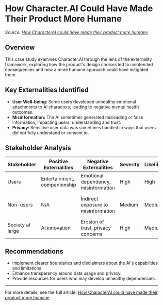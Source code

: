# How Character.AI Could Have Made Their Product More Humane

_Source: [How CharacterAI could have made their product more humane](https://humanetech.substack.com/p/how-characterai-could-have-made-their)_

## Overview

This case study examines Character.AI through the lens of the externality framework, exploring how the product's design choices led to unintended consequences and how a more humane approach could have mitigated them.

## Key Externalities Identified

- **User Well-being:** Some users developed unhealthy emotional attachments to AI characters, leading to negative mental health outcomes.
- **Misinformation:** The AI sometimes generated misleading or false information, impacting users' understanding and trust.
- **Privacy:** Sensitive user data was sometimes handled in ways that users did not fully understand or consent to.

## Stakeholder Analysis

| Stakeholder      | Positive Externalities         | Negative Externalities                | Severity | Likelihood | Mitigation Strategies                |
|------------------|-------------------------------|---------------------------------------|----------|------------|--------------------------------------|
| Users            | Entertainment, companionship  | Emotional dependency, misinformation  | High     | High       | Clearer boundaries, transparency     |
| Non-users        | N/A                           | Indirect exposure to misinformation   | Medium   | Medium     | Fact-checking, content moderation    |
| Society at large | AI innovation                 | Erosion of trust, privacy concerns    | High     | Medium     | Privacy-by-design, user education    |

## Recommendations

- Implement clearer boundaries and disclaimers about the AI's capabilities and limitations.
- Enhance transparency around data usage and privacy.
- Provide resources for users who may develop unhealthy dependencies.

---

For more details, see the full article: [How CharacterAI could have made their product more humane](https://humanetech.substack.com/p/how-characterai-could-have-made-their)
